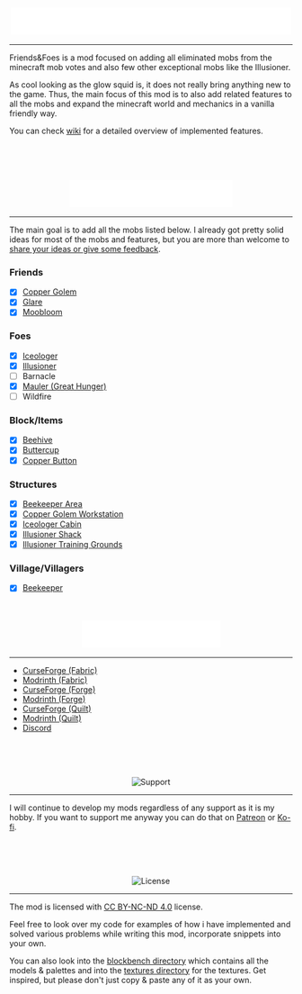 <br>
<p align="center">
    <img src="https://github.com/Faboslav/friends-and-foes/blob/master/.github/assets/title.svg?raw=true" width="500" height="48" title="Friends&Foes" alt="Friends&Foes">
</p>

---

Friends&Foes is a mod focused on adding all eliminated mobs from the minecraft mob votes and also few other exceptional
mobs like the Illusioner.

As cool looking as the glow squid is, it does not really bring anything new to the game. Thus, the main focus of this mod
is to also add related features to all the mobs and expand the minecraft world and mechanics in a vanilla friendly
way.

You can check [wiki] for a detailed overview of implemented features.

<br>
<br>
<br>

<p align="center">
    <img src="https://github.com/Faboslav/friends-and-foes/blob/master/.github/assets/roadmap.svg?raw=true" width="290" height="48" title="Roadmap" alt="Roadmap">
</p>

---

The main goal is to add all the mobs listed below. I already got pretty solid ideas for most of the mobs and features,
but you are more than welcome to [share your ideas or give some feedback].

### Friends

- [x] [Copper Golem]
- [x] [Glare]
- [x] [Moobloom]

### Foes

- [x] [Iceologer]
- [x] [Illusioner]
- [ ] Barnacle
- [x] [Mauler (Great Hunger)]
- [ ] Wildfire

### Block/Items

- [x] [Beehive]
- [x] [Buttercup]
- [x] [Copper Button]

### Structures

- [x] [Beekeeper Area]
- [x] [Copper Golem Workstation]
- [x] [Iceologer Cabin]
- [x] [Illusioner Shack]
- [x] [Illusioner Training Grounds]

### Village/Villagers

- [x] [Beekeeper]
  <br>
  <br>
  <br>

<p align="center">
  <img src="https://github.com/Faboslav/friends-and-foes/blob/master/.github/assets/socials.svg?raw=true" width="247" height="48" title="Socials" alt="Socials">
</p>

---

- [CurseForge (Fabric)]
- [Modrinth (Fabric)]
- [CurseForge (Forge)]
- [Modrinth (Forge)]
- [CurseForge (Quilt)]
- [Modrinth (Quilt)]
- [Discord]

<br>
<br>
<br>

<p align="center">
  <img src="https://github.com/Faboslav/friends-and-foes/blob/master/.github/assets/curseforge/title/support.svg?raw=true" width="276" height="48" title="Support" alt="Support">
</p>

---

I will continue to develop my mods regardless of any support as it is my hobby. If you want to support me anyway you can
do that on [Patreon] or [Ko-fi].

<br>
<br>
<br>

<p align="center">
  <img src="https://github.com/Faboslav/friends-and-foes/blob/master/.github/assets/license.svg?raw=true" width="251" height="48" title="License" alt="License">
</p>

---

The mod is licensed with [CC BY-NC-ND 4.0] license.

Feel free to look over my code for examples of how i have implemented and solved various problems while writing this
mod, incorporate snippets into your own.

You can also look into the [blockbench directory] which contains all the models & palettes and into
the [textures directory] for the textures. Get inspired, but please don't just copy & paste any of it as your own.

[Copper Golem]: https://github.com/Faboslav/friends-and-foes/wiki/Copper-Golem

[Glare]: https://github.com/Faboslav/friends-and-foes/wiki/Glare

[Moobloom]: https://github.com/Faboslav/friends-and-foes/wiki/Moobloom

[Iceologer]: https://github.com/Faboslav/friends-and-foes/wiki/Iceologer

[Illusioner]: https://github.com/Faboslav/friends-and-foes/wiki/Illusioner

[Mauler (Great Hunger)]: https://github.com/Faboslav/friends-and-foes/wiki/Mauler-%28Great-Hunger%29

[Beehive]: https://github.com/Faboslav/friends-and-foes/wiki/Beehive

[Buttercup]: https://github.com/Faboslav/friends-and-foes/wiki/Buttercup

[Copper Button]: https://github.com/Faboslav/friends-and-foes/wiki/Copper-Button

[Beekeeper Area]: https://github.com/Faboslav/friends-and-foes/wiki/Beekeeper-Area

[Copper Golem Workstation]: https://github.com/Faboslav/friends-and-foes/wiki/Copper-Golem-Workstation

[Iceologer Cabin]: https://github.com/Faboslav/friends-and-foes/wiki/Iceologer-Cabin

[Illusioner Shack]: https://github.com/Faboslav/friends-and-foes/wiki/Illusioner-Shack

[Illusioner Training Grounds]: https://github.com/Faboslav/friends-and-foes/wiki/Illusioner-Training-Grounds

[Beekeeper]: https://github.com/Faboslav/friends-and-foes/wiki/Beekeeper

[share your ideas or give some feedback]: https://github.com/Faboslav/friends-and-foes/issues/new?assignees=Faboslav&labels=feature&template=feature_request.md&title=

[wiki]: https://github.com/Faboslav/friends-and-foes/wiki

[CurseForge (Fabric)]: https://www.curseforge.com/minecraft/mc-mods/friends-foes

[Modrinth (Fabric)]: https://modrinth.com/mod/friends-and-foes

[CurseForge (Forge)]: https://www.curseforge.com/minecraft/mc-mods/friends-foes-forge

[Modrinth (Forge)]: https://modrinth.com/mod/friends-and-foes-forge

[CurseForge (Quilt)]: https://www.curseforge.com/minecraft/mc-mods/friends-foes-quilt

[Modrinth (Quilt)]: https://modrinth.com/mod/friends-and-foes-quilt

[Discord]: https://discord.com/invite/QGwFvvMQCn

[Patreon]: https://www.patreon.com/Faboslav

[Ko-fi]: https://ko-fi.com/faboslav

[CC BY-NC-ND 4.0]: https://github.com/Faboslav/friends-and-foes/blob/master/LICENSE.txt

[blockbench directory]: https://github.com/Faboslav/friends-and-foes/tree/master/blockbench

[textures directory]: https://github.com/Faboslav/friends-and-foes/tree/master/common/src/main/resources/assets/friendsandfoes/textures
